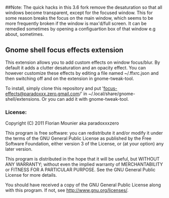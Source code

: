 ##Note: The quick hacks in this 3.6 fork remove the desaturation so that all windows become transparent,
except for the focused window. This for some reason breaks the focus on the main window, which seems to be more
frequently broken if the window is max'd/full screen. It can be remedied sometimes by opening a configuartion box
of that window e.g about, sometimes.


## Gnome shell focus effects extension

This extension allows you to add custom effects on window focus/blur.
By default it adds a clutter desaturation and an opacity effect.
You can however customize these effects by editing a file named ~/.ffxrc.json and then switching off and on the extension in gnome-tweak-tool.

To install, simply clone this repository and put 'focus-effects@paradoxxx.zero.gmail.com/' in ~/.local/share/gnome-shell/extensions.
Or you can add it with gnome-tweak-tool.


### License:

Copyright (C) 2011 Florian Mounier aka paradoxxxzero

This program is free software: you can redistribute it and/or modify
it under the terms of the GNU General Public License as published by
the Free Software Foundation, either version 3 of the License, or
(at your option) any later version.

This program is distributed in the hope that it will be useful,
but WITHOUT ANY WARRANTY; without even the implied warranty of
MERCHANTABILITY or FITNESS FOR A PARTICULAR PURPOSE.  See the
GNU General Public License for more details.

You should have received a copy of the GNU General Public License
along with this program.  If not, see <http://www.gnu.org/licenses/>.

